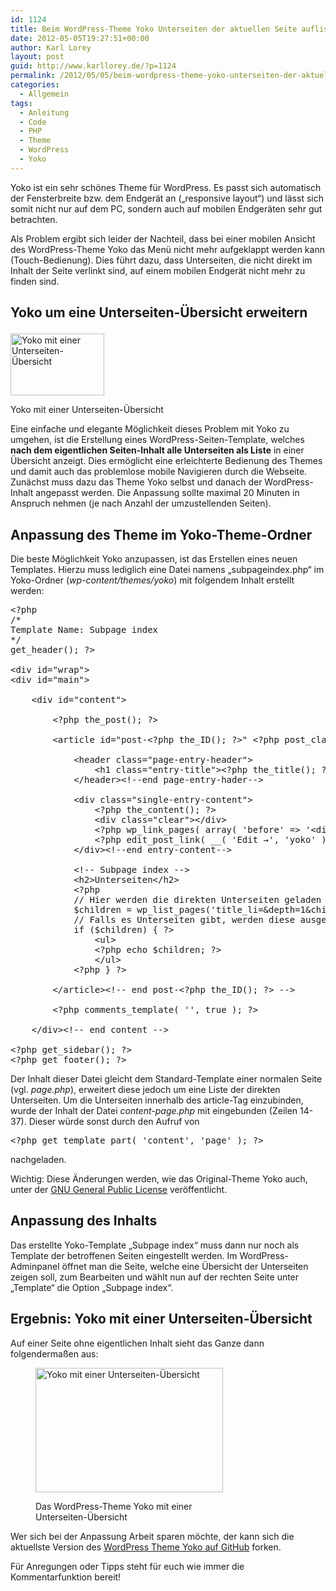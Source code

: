 ```yaml
---
id: 1124
title: Beim WordPress-Theme Yoko Unterseiten der aktuellen Seite auflisten
date: 2012-05-05T19:27:51+00:00
author: Karl Lorey
layout: post
guid: http://www.karllorey.de/?p=1124
permalink: /2012/05/05/beim-wordpress-theme-yoko-unterseiten-der-aktuellen-seite-auflisten/
categories:
  - Allgemein
tags:
  - Anleitung
  - Code
  - PHP
  - Theme
  - WordPress
  - Yoko
---
```

Yoko ist ein sehr schönes Theme für WordPress. Es passt sich automatisch der Fensterbreite bzw. dem Endgerät an (&#8222;responsive layout&#8220;) und lässt sich somit nicht nur auf dem PC, sondern auch auf mobilen Endgeräten sehr gut betrachten.
  
Als Problem ergibt sich leider der Nachteil, dass bei einer mobilen Ansicht des WordPress-Theme Yoko das Menü nicht mehr aufgeklappt werden kann (Touch-Bedienung). Dies führt dazu, dass Unterseiten, die nicht direkt im Inhalt der Seite verlinkt sind, auf einem mobilen Endgerät nicht mehr zu finden sind.

## Yoko um eine Unterseiten-Übersicht erweitern<figure id="attachment_1147" style="width: 150px" class="wp-caption alignright">

[<img class="size-thumbnail wp-image-1147" title="Yoko mit einer Unterseiten-Übersicht" src="http://www.karllorey.de/wp-content/uploads/2012/05/yoko_unterseiten_ohne_inhalt-150x99.png" alt="Yoko mit einer Unterseiten-Übersicht" width="150" height="99" />](http://www.karllorey.de/wp-content/uploads/2012/05/yoko_unterseiten_ohne_inhalt.png)<figcaption class="wp-caption-text">Yoko mit einer Unterseiten-Übersicht</figcaption></figure> 

Eine einfache und elegante Möglichkeit dieses Problem mit Yoko zu umgehen, ist die Erstellung eines WordPress-Seiten-Template, welches **nach dem eigentlichen Seiten-Inhalt alle Unterseiten als Liste** in einer Übersicht anzeigt. Dies ermöglicht eine erleichterte Bedienung des Themes und damit auch das problemlose mobile Navigieren durch die Webseite. Zunächst muss dazu das Theme Yoko selbst und danach der WordPress-Inhalt angepasst werden. Die Anpassung sollte maximal 20 Minuten in Anspruch nehmen (je nach Anzahl der umzustellenden Seiten).<!--more-->

## Anpassung des Theme im Yoko-Theme-Ordner

Die beste Möglichkeit Yoko anzupassen, ist das Erstellen eines neuen Templates. Hierzu muss lediglich eine Datei namens &#8222;subpageindex.php&#8220; im Yoko-Ordner (_wp-content/themes/yoko_) mit folgendem Inhalt erstellt werden:

<pre class="brush: xml; title: ; notranslate" title="">&lt;?php
/*
Template Name: Subpage index
*/
get_header(); ?&gt;

&lt;div id="wrap"&gt;
&lt;div id="main"&gt;

	&lt;div id="content"&gt;

		&lt;?php the_post(); ?&gt;

		&lt;article id="post-&lt;?php the_ID(); ?&gt;" &lt;?php post_class(); ?&gt;&gt;

			&lt;header class="page-entry-header"&gt;
				&lt;h1 class="entry-title"&gt;&lt;?php the_title(); ?&gt;&lt;/h1&gt;
			&lt;/header&gt;&lt;!--end page-entry-hader--&gt;

			&lt;div class="single-entry-content"&gt;
				&lt;?php the_content(); ?&gt;
				&lt;div class="clear"&gt;&lt;/div&gt;
				&lt;?php wp_link_pages( array( 'before' =&gt; '&lt;div class="page-link"&gt;' . __( 'Pages:', 'yoko' ), 'after' =&gt; '&lt;/div&gt;' ) ); ?&gt;
				&lt;?php edit_post_link( __( 'Edit &rarr;', 'yoko' ), '&lt;span class="edit-link"&gt;', '&lt;/span&gt;' ); ?&gt;
			&lt;/div&gt;&lt;!--end entry-content--&gt;

			&lt;!-- Subpage index --&gt;
			&lt;h2&gt;Unterseiten&lt;/h2&gt;
			&lt;?php
			// Hier werden die direkten Unterseiten geladen
			$children = wp_list_pages('title_li=&depth=1&child_of='.$post-&gt;ID.'&echo=0');
			// Falls es Unterseiten gibt, werden diese ausgegeben
			if ($children) { ?&gt;
				&lt;ul&gt;
				&lt;?php echo $children; ?&gt;
				&lt;/ul&gt;
			&lt;?php } ?&gt;

		&lt;/article&gt;&lt;!-- end post-&lt;?php the_ID(); ?&gt; --&gt;

		&lt;?php comments_template( '', true ); ?&gt;

	&lt;/div&gt;&lt;!-- end content --&gt;

&lt;?php get_sidebar(); ?&gt;
&lt;?php get_footer(); ?&gt;
</pre>

Der Inhalt dieser Datei gleicht dem Standard-Template einer normalen Seite (vgl. _page.php_), erweitert diese jedoch um eine Liste der direkten Unterseiten. Um die Unterseiten innerhalb des article-Tag einzubinden, wurde der Inhalt der Datei _content-page.php_ mit eingebunden (Zeilen 14-37). Dieser würde sonst durch den Aufruf von

<pre class="brush: php; title: ; notranslate" title="">&lt;?php get_template_part( 'content', 'page' ); ?&gt;
</pre>

nachgeladen.

Wichtig: Diese Änderungen werden, wie das Original-Theme Yoko auch, unter der <a href="http://www.gnu.org/licenses/gpl.html" target="_blank">GNU General Public License</a> veröffentlicht.

## Anpassung des Inhalts

Das erstellte Yoko-Template &#8222;Subpage index&#8220; muss dann nur noch als Template der betroffenen Seiten eingestellt werden. Im WordPress-Adminpanel öffnet man die Seite, welche eine Übersicht der Unterseiten zeigen soll, zum Bearbeiten und wählt nun auf der rechten Seite unter &#8222;Template&#8220; die Option &#8222;Subpage index&#8220;.

## Ergebnis: Yoko mit einer Unterseiten-Übersicht

Auf einer Seite ohne eigentlichen Inhalt sieht das Ganze dann folgendermaßen aus:<figure id="attachment_1147" style="width: 300px" class="wp-caption aligncenter">

[<img class="size-medium wp-image-1147" title="Yoko mit einer Unterseiten-Übersicht" src="http://www.karllorey.de/wp-content/uploads/2012/05/yoko_unterseiten_ohne_inhalt-300x199.png" alt="Yoko mit einer Unterseiten-Übersicht" width="300" height="199" />](http://www.karllorey.de/wp-content/uploads/2012/05/yoko_unterseiten_ohne_inhalt.png)<figcaption class="wp-caption-text">Das WordPress-Theme Yoko mit einer Unterseiten-Übersicht</figcaption></figure> 

Wer sich bei der Anpassung Arbeit sparen möchte, der kann sich die aktuellste Version des <a href="https://github.com/lorey/yoko" target="_blank">WordPress Theme Yoko auf GitHub</a> forken.

Für Anregungen oder Tipps steht für euch wie immer die Kommentarfunktion bereit!